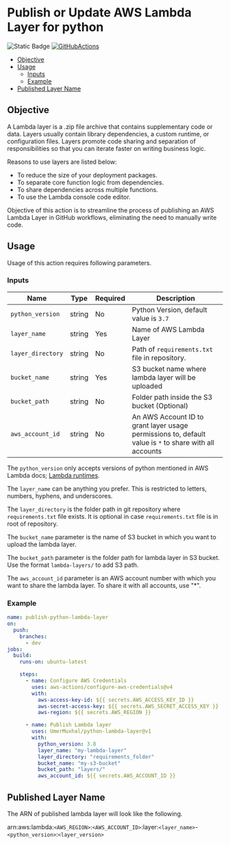 # Publish or Update AWS Lambda Layer for python

![Static Badge](https://img.shields.io/badge/v1-brightgreen?style=flat-square&logo=python&logoColor=yellow&label=lambda-layer&link=https%3A%2F%2Fgithub.com%2FUmerMuxhal%2Fpython-lambda-layer%2Ftree%2Fv1)
[![GitHubActions](https://img.shields.io/badge/listed%20on-GitHubActions-blue.svg)](https://github.com/marketplace/actions/python-lambda-layer)

- [Objective](#objective)
- [Usage](#usage)
    - [Inputs](#inputs)
    - [Example](#example)
- [Published Layer Name](#published-layer-name)

## Objective

A Lambda layer is a .zip file archive that contains supplementary code or data. Layers usually contain library
dependencies, a custom runtime, or configuration files. Layers promote code sharing and separation of responsibilities
so that you can iterate faster on writing business logic.

Reasons to use layers are listed below:

- To reduce the size of your deployment packages.
- To separate core function logic from dependencies.
- To share dependencies across multiple functions.
- To use the Lambda console code editor.

Objective of this action is to streamline the process of publishing an AWS Lambda Layer in GitHub workflows, eliminating
the need to manually write code.

## Usage

Usage of this action requires following parameters.

### Inputs

| Name              | Type   | Required | Description                                                                                             |
|-------------------|--------|----------|---------------------------------------------------------------------------------------------------------|
| `python_version`  | string | No       | Python Version, default value is `3.7`                                                                  |
| `layer_name`      | string | Yes      | Name of AWS Lambda Layer                                                                                |
| `layer_directory` | string | No       | Path of `requirements.txt` file in repository.                                                          |
| `bucket_name`     | string | Yes      | S3 bucket name where lambda layer will be uploaded                                                      |
| `bucket_path`     | string | No       | Folder path inside the S3 bucket (Optional)                                                             |
| `aws_account_id`  | string | No       | An AWS Account ID to grant layer usage permissions to, default value is `*` to share with all accounts |

The `python_version` only accepts versions of python mentioned in AWS Lambda
docs; [Lambda runtimes](https://docs.aws.amazon.com/lambda/latest/dg/lambda-runtimes.html).

The `layer_name` can be anything you prefer. This is restricted to letters, numbers, hyphens, and underscores.

The `layer_directory` is the folder path in git repository where `requirements.txt` file exists. It is optional in
case `requirements.txt` file is in root of repository.

The `bucket_name` parameter is the name of S3 bucket in which you want to upload the lambda layer.

The `bucket_path` parameter is the folder path for lambda layer in S3 bucket. Use the format `lambda-layers/` to add S3
path.

The `aws_account_id` parameter is an AWS account number with which you want to share the lambda layer. To share it with
all accounts, use "*".

### Example

```yaml
name: publish-python-lambda-layer
on:
  push:
    branches:
      - dev
jobs:
  build:
    runs-on: ubuntu-latest

    steps:
      - name: Configure AWS Credentials
        uses: aws-actions/configure-aws-credentials@v4
        with:
          aws-access-key-id: ${{ secrets.AWS_ACCESS_KEY_ID }}
          aws-secret-access-key: ${{ secrets.AWS_SECRET_ACCESS_KEY }}
          aws-region: ${{ secrets.AWS_REGION }}

      - name: Publish Lambda layer
        uses: UmerMuxhal/python-lambda-layer@v1
        with:
          python_version: 3.8
          layer_name: "my-lambda-layer"
          layer_directory: "requirements_folder"
          bucket_name: "my-s3-bucket"
          bucket_path: "layers/"
          aws_account_id: ${{ secrets.AWS_ACCOUNT_ID }}
```

## Published Layer Name

The ARN of published lambda layer will look like the following.

arn:aws:lambda:`<AWS_REGION>`:`<AWS_ACCOUNT_ID>`:layer:`<layer_name>`-`<python_version>`:`<layer_version>`

